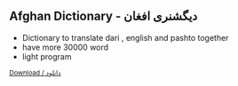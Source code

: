 ## Afghan Dictionary - دیگشنری افغان
 - Dictionary to translate dari , english and pashto together
 - have more 30000 word
 - light program

<a href="https://github.com/rahmanrezaee/afghan_dic" class="button"><small>Download / دانلود</small></a>

